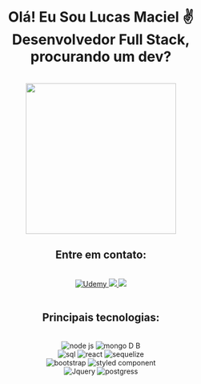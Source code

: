 <div align="center" >
  <h1> Olá! Eu Sou Lucas Maciel ✌ <br> Desenvolvedor Full Stack, procurando um dev? </h1>
  <br>
  <img src="https://cdn.mobygames.com/promos/621644-the-legend-of-zelda-the-minish-cap-other.png" width="300px" />
  <br>
  <h2>Entre em contato:</h2>
  <br>
  <div>
    <a href='https://portifolio-13odhmol9-lucasmaciel404s-projects.vercel.app/' target="_blank"> <img alt='Udemy'
        src='https://img.shields.io/badge/Portifólio-black?style=for-the-badge&logoColor=white' /> <a />
      <a href="https://www.instagram.com/lucasmaciel404/"> <img
          src="https://img.shields.io/badge/Instagram-E4405F?style=for-the-badge&logo=instagram&logoColor=white" /> </a>
      <a href="https://www.linkedin.com/in/lucas-maciel-75188823b/"> <img
          src="https://img.shields.io/badge/LinkedIn-0077B5?style=for-the-badge&logo=linkedin&logoColor=white" /> </a>
  </div>
  <br>
    <h2>Principais tecnologias: </h2>
  <br>
  <div>
    <img alt='node js'src='https://img.shields.io/badge/Node.js-339933?style=for-the-badge&logo=nodedotjs&logoColor=white' />
    <img alt='mongo D B' src='https://img.shields.io/badge/MongoDB-4EA94B?style=for-the-badge&logo=mongodb&logoColor=white' />
    <br>
    <img alt='sql' src='https://img.shields.io/badge/MySQL-00000F?style=for-the-badge&logo=mysql&logoColor=white' />
    <img alt='react' src='https://img.shields.io/badge/React-20232A?style=for-the-badge&logo=react&logoColor=61DAFB' />
    <img alt='sequelize' src='https://img.shields.io/badge/sequelize-323330?style=for-the-badge&logo=sequelize&logoColor=blue' />
    <br>
    <img alt='bootstrap' src='https://img.shields.io/badge/Bootstrap-563D7C?style=for-the-badge&logo=bootstrap&logoColor=white' />
    <img alt='styled component'src='https://img.shields.io/badge/styled--components-DB7093?style=for-the-badge&logo=styled-components&logoColor=white' />
    <br>
    <!-- <img alt='type script'src='https://img.shields.io/badge/TypeScript-007ACC?style=for-the-badge&logo=typescript&logoColor=white' /> -->
    <img alt='Jquery' src='https://img.shields.io/badge/jQuery-0769AD?style=for-the-badge&logo=jquery&logoColor=white' />
    <img alt='postgress' src='https://img.shields.io/badge/PostgreSQL-316192?style=for-the-badge&logo=postgresql&logoColor=white' />
  </div>
  
 
</div>
